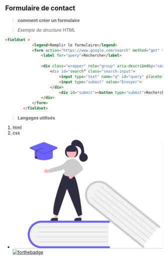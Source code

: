 ## Formulaire de contact <!-- en-tête -->

> **comment créer un formulaire**

> _Exemple de structure HTML_

```html
<fieldset >
            <legend>Remplir le formulaire</legend>
            <form action="https://www.google.com/search" method="get" target="_blank">
                <label for="query">Recherche</label>

                <div class="wrapper" role="group" aria-describedby="search submit >
                    <div id="search" class="search-input">
                        <input type="text" name="q" id="query" placeholder="search" aria-required="true" required>
                        <input type="submit" value="Envoyer">
                    </div>
                        <div id="submit"><button type="submit">Recherche</button></div>
                </div>
            </form>
        </fieldset>

```

> **Langages utilisés**

1. html
2. css


*   ![cover](./asset/undraw_education_f8ru.svg)
   [![forthebadge](https://forthebadge.com/images/featured/featured-uses-html.svg)](https://forthebadge.com)
